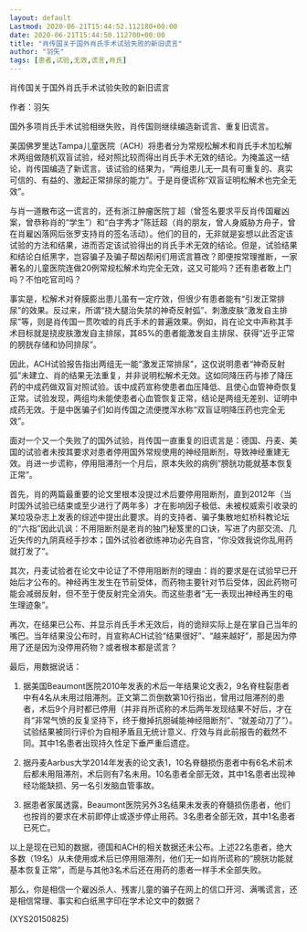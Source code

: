 ```yaml
---
layout: default
Lastmod: 2020-06-21T15:44:52.112180+00:00
date: 2020-06-21T15:44:50.112700+00:00
title: "肖传国关于国外肖氏手术试验失败的新旧谎言"
author: "羽矢"
tags: [患者,试验,无效,谎言,肖氏]
---
```


肖传国关于国外肖氏手术试验失败的新旧谎言

作者：羽矢

国外多项肖氏手术试验相继失败，肖传国则继续编造新谎言、重复旧谎言。

美国佛罗里达Tampa儿童医院（ACH）将患者分为常规松解术和肖氏手术加松解术两组做随机双盲试验，经对照比较而得出肖氏手术无效的结论。为掩盖这一结论，肖传国编造了新谎言。该试验的结果为，“两组患儿无一具有可重复的、真实可信的、有益的、激起正常排尿的能力”。于是肖便谎称“双盲证明松解术也完全无效”。

与肖一道散布这一谎言的，还有浙江肿瘤医院丁超（曾签名要求平反肖传国雇凶案，曾恭称肖的“学生”）和“白字秀才”陈廷超（肖的朋友，曾人身威胁方舟子，曾在肖雇凶落网后张罗支持肖的签名活动）。他们的目的，无非就是妄想以此否定该试验的方法和结果，进而否定该试验得出的肖氏手术无效的结论。但是，试验结果和结论白纸黑字，岂容骗子及骗子帮凶帮闲们用谎言篡改？即便按常理推断，一家著名的儿童医院连做20例常规松解术均完全无效，这又可能吗？还有患者敢上门吗？不怕吃官司吗？

事实是，松解术对脊膜膨出患儿虽有一定疗效，但很少有患者能有“引发正常排尿”的效果。反过来，所谓“挠大腿治失禁的神奇反射弧”、刺激皮肤“激发自主排尿”等，则是肖传国一贯吹嘘的肖氏手术的普遍效果。例如，肖在论文中声称其手术目标就是挠皮肤激发自主排尿，其85%的患者能激发自主排尿、获得“近乎正常的膀胱存储和协同排尿”。

因此，ACH试验报告指出两组无一能“激发正常排尿”，这仅说明患者“神奇反射弧”未建立、肖的结果无法重复，并非说明松解术无效。这如同降压药与掺了降压药的中成药做双盲对照试验。该中成药宣称使患者血压降低、且使心血管神奇恢复正常。试验发现，两组均未能使患者心血管恢复正常，结论是两组无差别、证明中成药无效。于是中医骗子们如肖传国之流便搅浑水称“双盲证明降压药也完全无效”。

面对一个又一个失败了的国外试验，肖传国一直重复的旧谎言是：德国、丹麦、美国的试验者未按其要求对患者停用国外常规使用的神经阻断剂，导致神经重建无效。肖进一步谎称，停用阻滞剂一个月后，原本失败的病例“膀胱功能就基本恢复正常”。

首先，肖的两篇最重要的论文里根本没提过术后要停用阻断剂，直到2012年（当时国外试验已结束或至少进行了两年多）才在影响因子极低、未被权威索引收录的某垃圾杂志上发表的综述中提出此要求。肖的支持者、骗子集散地虹桥科教论坛的“六指”因此讥讽：不用阻断剂是老肖的独门秘笈里的口诀，写进了内部交流、几近失传的九阴真经手抄本；国外试验者欲练神功必先自宫，“你没效我说你乱用药就打发了”。

其次，丹麦试验者在论文中论证了不停用阻断剂的理由：肖的要求是在试验早已开始后才公布的。神经再生发生在节前受体，而药物主要针对节后受体，因此药物可能会减弱反射，但不至于使反射完全消失。而这些患者“无一表现出神经再生的电生理迹象”。

再次，在结果已公布、并显示肖氏手术无效后，肖的诡辩实际上是在掌自己当年的嘴巴。当年结果没公布时，肖宣称ACH试验“结果很好”、“越来越好”，那是因为停用了还是因为没停用药物？或者根本都是谎言？

最后，用数据说话：

1. 据美国Beaumont医院2010年发表的术后一年结果论文表2，9名脊柱裂患者中有4名从未用过阻滞剂。正文第二页倒数第10行指出，曾用过阻滞剂的患者，术后9个月时都已停用（并非肖所谎称的术后两年发现结果不好后，才在肖“非常气愤的反复坚持下，终于撤掉抗胆碱能神经阻断剂”、“就差动刀了”）。试验结果被同行评价为自相矛盾且无统计意义、疗效与肖此前报告的截然不同。其中1名患者出现持久性足下垂严重后遗症。

2. 据丹麦Aarbus大学2014年发表的论文表1，10名脊髓损伤患者中有6名术前术后都未用阻滞剂，术后则有7名未用。10名患者全部无效，其中1名患者出现神经功能缺损、另一名引发脑血管事故。

3. 据患者家属透露，Beaumont医院另外3名结果未发表的脊髓损伤患者，他们也按肖的要求在术前即停止或逐步停止用药。3名患者全部无效，其中1名患者已死亡。

以上是现在已知的数据，德国和ACH的相关数据还未公布。上述22名患者，绝大多数（19名）从未使用或术后已停用阻滞剂，他们无一如肖所谎称的“膀胱功能就基本恢复正常”，而是与其他3名术后还在用药的患者一样手术全部失败。

那么，你是相信一个雇凶杀人、残害儿童的骗子在网上的信口开河、满嘴谎言，还是相信常理、事实和白纸黑字印在学术论文中的数据？

(XYS20150825)

